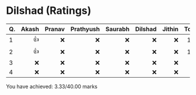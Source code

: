 Dilshad (Ratings)
=================
|Q. |Akash|Pranav|Prathyush|Saurabh|Dilshad|Jithin|Total: |
|:--|----:|-----:|--------:|------:|------:|-----:|------:|
|1  |:+1: |:x:   |:x:      |:x:    |:x:    |:x:   |1.67   |
|2  |:+1: |:x:   |:x:      |:x:    |:x:    |:x:   |1.67   |
|3  |:x:  |:x:   |:x:      |:x:    |:x:    |:x:   |0      |
|4  |:x:  |:x:   |:x:      |:x:    |:x:    |:x:   |0      |
You have achieved: 3.33/40.00 marks